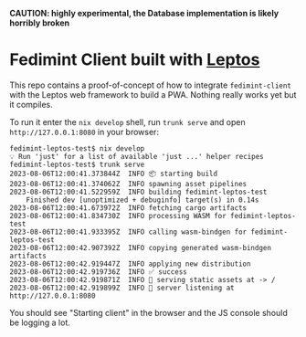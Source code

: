 **CAUTION: highly experimental, the Database implementation is likely horribly broken**

# Fedimint Client built with [Leptos](https://github.com/leptos-rs/leptos)

This repo contains a proof-of-concept of how to integrate `fedimint-client` with the Leptos web framework to build a
PWA. Nothing really works yet but it compiles.

To run it enter the `nix develop` shell, run `trunk serve` and open `http://127.0.0.1:8080` in your browser:

```
fedimint-leptos-test$ nix develop
💡 Run 'just' for a list of available 'just ...' helper recipes
fedimint-leptos-test$ trunk serve
2023-08-06T12:00:41.373844Z  INFO 📦 starting build
2023-08-06T12:00:41.374062Z  INFO spawning asset pipelines
2023-08-06T12:00:41.522959Z  INFO building fedimint-leptos-test
    Finished dev [unoptimized + debuginfo] target(s) in 0.14s
2023-08-06T12:00:41.673972Z  INFO fetching cargo artifacts
2023-08-06T12:00:41.834730Z  INFO processing WASM for fedimint-leptos-test
2023-08-06T12:00:41.933395Z  INFO calling wasm-bindgen for fedimint-leptos-test
2023-08-06T12:00:42.907392Z  INFO copying generated wasm-bindgen artifacts
2023-08-06T12:00:42.919447Z  INFO applying new distribution
2023-08-06T12:00:42.919736Z  INFO ✅ success
2023-08-06T12:00:42.919871Z  INFO 📡 serving static assets at -> /
2023-08-06T12:00:42.919899Z  INFO 📡 server listening at http://127.0.0.1:8080
```

You should see "Starting client" in the browser and the JS console should be logging a lot.